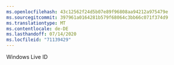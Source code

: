 ```yaml
---
ms.openlocfilehash: 43c12562f24d5b07e89f96808aa94212a975479e
ms.sourcegitcommit: 397961a0164281b579f68064c3bb66c071f374d9
ms.translationtype: MT
ms.contentlocale: de-DE
ms.lasthandoff: 07/14/2020
ms.locfileid: "71139429"
---
```

Windows Live ID